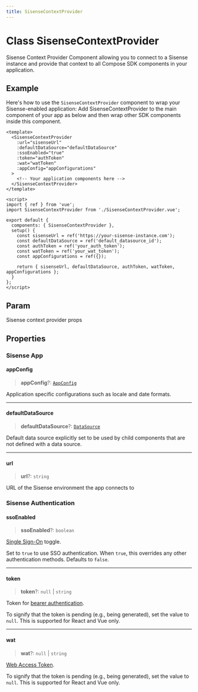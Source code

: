 ```yaml
---
title: SisenseContextProvider
---
```


# Class SisenseContextProvider

Sisense Context Provider Component allowing you to connect to
a Sisense instance and provide that context
to all Compose SDK components in your application.

## Example

Here's how to use the `SisenseContextProvider` component to wrap your Sisense-enabled application:
Add SisenseContextProvider to the main component of your app as below and then wrap
other SDK components inside this component.
```vue
<template>
  <SisenseContextProvider
    :url="sisenseUrl"
    :defaultDataSource="defaultDataSource"
    :ssoEnabled="true"
    :token="authToken"
    :wat="watToken"
    :appConfig="appConfigurations"
  >
    <!-- Your application components here -->
  </SisenseContextProvider>
</template>

<script>
import { ref } from 'vue';
import SisenseContextProvider from './SisenseContextProvider.vue';

export default {
  components: { SisenseContextProvider },
  setup() {
    const sisenseUrl = ref('https://your-sisense-instance.com');
    const defaultDataSource = ref('default_datasource_id');
    const authToken = ref('your_auth_token');
    const watToken = ref('your_wat_token');
    const appConfigurations = ref({});

    return { sisenseUrl, defaultDataSource, authToken, watToken, appConfigurations };
  }
};
</script>
```

## Param

Sisense context provider props

## Properties

### Sisense App

#### appConfig

> **appConfig**?: [`AppConfig`](../type-aliases/type-alias.AppConfig.md)

Application specific configurations such as locale and date formats.

***

#### defaultDataSource

> **defaultDataSource**?: [`DataSource`](../../sdk-data/type-aliases/type-alias.DataSource.md)

Default data source explicitly set to be used by child components that are not defined with a data source.

***

#### url

> **url**?: `string`

URL of the Sisense environment the app connects to

### Sisense Authentication

#### ssoEnabled

> **ssoEnabled**?: `boolean`

[Single Sign-On](https://docs.sisense.com/main/SisenseLinux/using-single-sign-on-to-access-sisense.htm) toggle.

Set to `true` to use SSO authentication. When `true`, this overrides any other authentication methods. Defaults to `false`.

***

#### token

> **token**?: `null` \| `string`

Token for [bearer authentication](https://sisense.dev/guides/restApi/using-rest-api.html).

To signify that the token is pending (e.g., being generated), set the value to `null`. This is supported for React and Vue only.

***

#### wat

> **wat**?: `null` \| `string`

[Web Access Token](https://docs.sisense.com/main/SisenseLinux/using-web-access-token.htm).

To signify that the token is pending (e.g., being generated), set the value to `null`. This is supported for React and Vue only.
